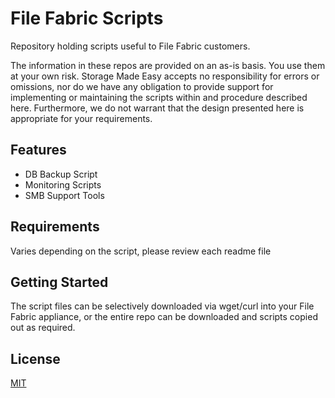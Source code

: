 # File Fabric Scripts

Repository holding scripts useful to File Fabric customers. 

The information in these repos are provided on an as-is basis. You use them at your own risk. 
Storage Made Easy accepts no responsibility for errors or omissions, nor do we have any obligation to provide support for implementing or maintaining the scripts within and procedure described here. 
Furthermore, we do not warrant that the design presented here is appropriate for your requirements.

## Features

+ DB Backup Script
+ Monitoring Scripts
+ SMB Support Tools

## Requirements

Varies depending on the script, please review each readme file

## Getting Started

The script files can be selectively downloaded via wget/curl into your File Fabric appliance, or the entire repo can be downloaded and scripts copied out as required. 

## License

[MIT](http://opensource.org/licenses/mit-license.php)


